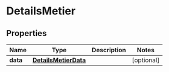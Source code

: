 # DetailsMetier

## Properties
Name | Type | Description | Notes
------------ | ------------- | ------------- | -------------
**data** | [**DetailsMetierData**](DetailsMetierData.md) |  |  [optional]
